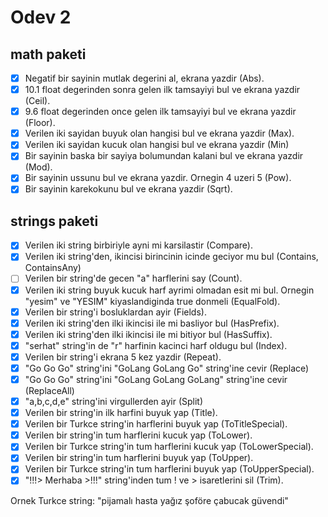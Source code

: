 # Odev 2

## math paketi

- [X] Negatif bir sayinin mutlak degerini al, ekrana yazdir (Abs).
- [x] 10.1 float degerinden sonra gelen ilk tamsayiyi bul ve ekrana yazdir (Ceil).
- [x] 9.6 float degerinden once gelen ilk	tamsayiyi bul ve ekrana yazdir (Floor).
- [X] Verilen iki sayidan buyuk olan hangisi bul ve ekrana yazdir (Max).
- [x] Verilen iki sayidan kucuk olan hangisi bul ve ekrana yazdir (Min)
- [X] Bir sayinin baska bir sayiya bolumundan kalani bul ve ekrana yazdir (Mod).
- [x] Bir sayinin ussunu bul ve ekrana yazdir. Ornegin 4 uzeri 5 (Pow).
- [x] Bir sayinin karekokunu bul ve ekrana yazdir (Sqrt).

## strings paketi

- [x] Verilen iki string birbiriyle ayni mi karsilastir (Compare).
- [x] Verilen iki string'den, ikincisi birincinin icinde geciyor mu bul (Contains, ContainsAny)
- [ ] Verilen bir string'de gecen "a" harflerini say (Count).
- [x] Verilen iki string buyuk kucuk harf ayrimi olmadan esit mi bul. Ornegin "yesim" ve "YESIM" kiyaslandiginda true donmeli (EqualFold).
- [x] Verilen bir string'i bosluklardan ayir (Fields).
- [x] Verilen iki string'den ilki ikincisi ile mi basliyor bul (HasPrefix).
- [x] Verilen iki string'den ilki ikincisi ile mi bitiyor bul (HasSuffix).
- [x] "serhat" string'in de "r" harfinin kacinci harf oldugu bul (Index).
- [x] Verilen bir string'i ekrana 5 kez yazdir (Repeat).
- [x] "Go Go Go" string'ini "GoLang GoLang Go" string'ine cevir (Replace)
- [x] "Go Go Go" string'ini "GoLang GoLang GoLang" string'ine cevir (ReplaceAll)
- [x] "a,b,c,d,e" string'ini virgullerden ayir (Split)
- [x] Verilen bir string'in ilk harfini buyuk yap (Title).
- [x] Verilen bir Turkce string'in harflerini buyuk yap (ToTitleSpecial).
- [x] Verilen bir string'in tum harflerini kucuk yap (ToLower).
- [x] Verilen bir Turkce string'in tum harflerini kucuk yap (ToLowerSpecial).
- [x] Verilen bir string'in tum harflerini buyuk yap (ToUpper).
- [x] Verilen bir Turkce string'in tum harflerini buyuk yap (ToUpperSpecial).
- [x] "!!!> Merhaba >!!!" string'inden tum ! ve > isaretlerini sil (Trim).

Ornek Turkce string: "pijamalı hasta yağız şoföre çabucak güvendi"
